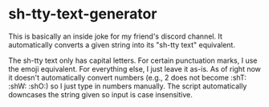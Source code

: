 # sh-tty-text-generator
This is basically an inside joke for my friend's discord channel. It automatically converts a given string into its "sh-tty text" equivalent.

The sh-tty text only has capital letters. For certain punctuation marks, I use the emoji equivalent. For everything else, I just leave it as-is. As of right now it doesn't automatically convert numbers (e.g., 2 does not become :shT: :shW: :shO:) so I just type in numbers manually. The script automatically downcases the string given so input is case insensitive.
